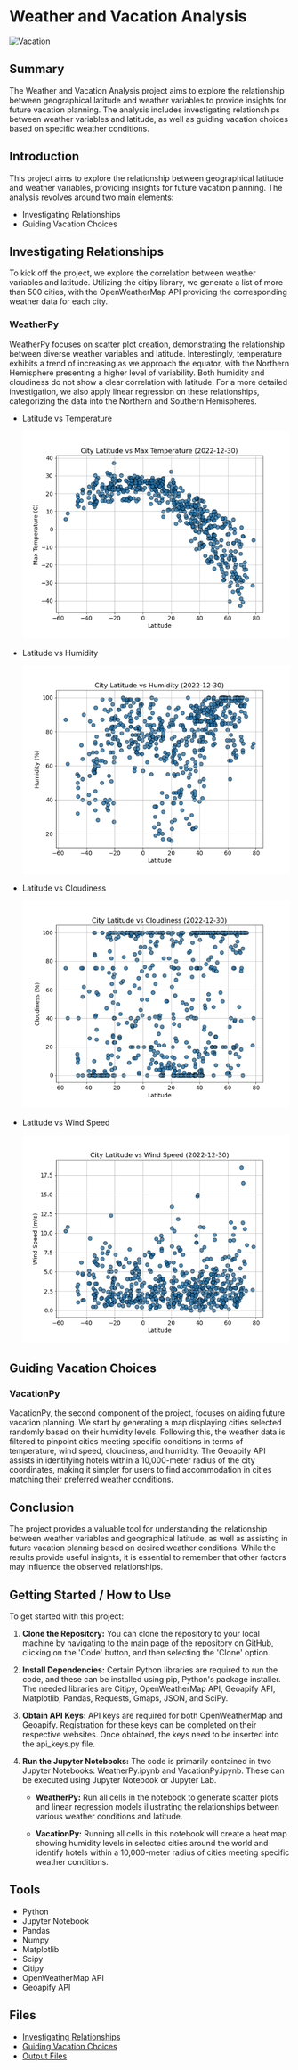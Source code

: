 # Weather and Vacation Analysis

![Vacation](https://github.com/AnushDeCosta/Python-WeatherVacation-Api/assets/67308030/c85cd4b0-a968-4793-899a-f03015517f46)

## Summary
The Weather and Vacation Analysis project aims to explore the relationship between geographical latitude and weather variables to provide insights for future vacation planning. The analysis includes investigating relationships between weather variables and latitude, as well as guiding vacation choices based on specific weather conditions.

## Introduction
This project aims to explore the relationship between geographical latitude and weather variables, providing insights for future vacation planning. The analysis revolves around two main elements:
- Investigating Relationships
- Guiding Vacation Choices

## Investigating Relationships
To kick off the project, we explore the correlation between weather variables and latitude. Utilizing the citipy library, we generate a list of more than 500 cities, with the OpenWeatherMap API providing the corresponding weather data for each city.

### WeatherPy
WeatherPy focuses on scatter plot creation, demonstrating the relationship between diverse weather variables and latitude. Interestingly, temperature exhibits a trend of increasing as we approach the equator, with the Northern Hemisphere presenting a higher level of variability. Both humidity and cloudiness do not show a clear correlation with latitude. For a more detailed investigation, we also apply linear regression on these relationships, categorizing the data into the Northern and Southern Hemispheres.

- Latitude vs Temperature 

    ![Temperature Iamge](./WeatherPy/output_data/Fig1.png)

- Latitude vs Humidity

    ![Humidity Iamge](./WeatherPy/output_data/Fig2.png)

- Latitude vs Cloudiness

    ![Cloudiness Iamge](./WeatherPy/output_data/Fig3.png)

- Latitude vs Wind Speed

    ![Wind Iamge](./WeatherPy/output_data/Fig4.png)

## Guiding Vacation Choices
### VacationPy
VacationPy, the second component of the project, focuses on aiding future vacation planning. We start by generating a map displaying cities selected randomly based on their humidity levels. Following this, the weather data is filtered to pinpoint cities meeting specific conditions in terms of temperature, wind speed, cloudiness, and humidity. The Geoapify API assists in identifying hotels within a 10,000-meter radius of the city coordinates, making it simpler for users to find accommodation in cities matching their preferred weather conditions.

## Conclusion
The project provides a valuable tool for understanding the relationship between weather variables and geographical latitude, as well as assisting in future vacation planning based on desired weather conditions. While the results provide useful insights, it is essential to remember that other factors may influence the observed relationships.

## Getting Started / How to Use
To get started with this project:

1. **Clone the Repository:** You can clone the repository to your local machine by navigating to the main page of the repository on GitHub, clicking on the 'Code' button, and then selecting the 'Clone' option.

2. **Install Dependencies:** Certain Python libraries are required to run the code, and these can be installed using pip, Python's package installer. The needed libraries are Citipy, OpenWeatherMap API, Geoapify API, Matplotlib, Pandas, Requests, Gmaps, JSON, and SciPy.

3. **Obtain API Keys:** API keys are required for both OpenWeatherMap and Geoapify. Registration for these keys can be completed on their respective websites. Once obtained, the keys need to be inserted into the api_keys.py file.

4. **Run the Jupyter Notebooks:** The code is primarily contained in two Jupyter Notebooks: WeatherPy.ipynb and VacationPy.ipynb. These can be executed using Jupyter Notebook or Jupyter Lab.
    - **WeatherPy:** Run all cells in the notebook to generate scatter plots and linear regression models illustrating the relationships between various weather conditions and latitude.

    - **VacationPy:** Running all cells in this notebook will create a heat map showing humidity levels in selected cities around the world and identify hotels within a 10,000-meter radius of cities meeting specific weather conditions.

## Tools
- Python
- Jupyter Notebook
- Pandas
- Numpy
- Matplotlib
- Scipy
- Citipy
- OpenWeatherMap API
- Geoapify API

## Files
- [Investigating Relationships](./WeatherPy/WeatherPy.ipynb)
- [Guiding Vacation Choices](./VacationPy/VacationPy.ipynb)
- [Output Files](./WeatherPy/output_data)
